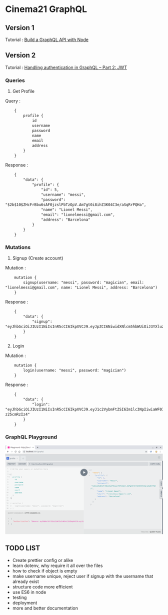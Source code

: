 # Cinema21 GraphQL

## Version 1

Tutorial : [Build a GraphQL API with Node](https://blog.jscrambler.com/build-a-graphql-api-with-node/)

## Version 2

Tutorial : [Handling authentication in GraphQL – Part 2: JWT
](https://blog.pusher.com/handling-authentication-in-graphql-jwt/)

### Queries

1. Get Profile

Query :

```
    {
        profile {
            id
            username
            password
            name
            email
            address
        }
    }
```

Response :

```
    {
        "data": {
            "profile": {
                "id": 5,
                "username": "messi",
                "password": "$2b$10$ZHcFrBbu6sAF0jzslPbTzOpV.Am7gt0i8ihZ3K04C3e/aSqRrPQHa",
                "name": "Lionel Messi",
                "email": "lionelmessi@gmail.com",
                "address": "Barcelona"
            }
        }
    }
```

### Mutations

1. Signup (Create account)

Mutation :

```
    mutation {
        signup(username: "messi", password: "magician", email: "lionelmessi@gmail.com", name: "Lionel Messi", address: "Barcelona")
    }
```

Response :

```
    {
        "data": {
            "signup": "eyJhbGciOiJIUzI1NiIsInR5cCI6IkpXVCJ9.eyJpZCI6NiwidXNlcm5hbWUiOiJ3YXluZXJvb25leSIsImlhdCI6MTU2ODU1ODA0MCwiZXhwIjoxNjAwMTE1NjQwfQ.WA_g4xTEN6WoXJ4rrJR5felse4UXJje3fueLbTnE3rU"
        }
    }
```

2. Login

Mutation :

```
    mutation {
        login(username: "messi", password: "magician")
    }
```

Response :

```
    {
        "data": {
            "login": "eyJhbGciOiJIUzI1NiIsInR5cCI6IkpXVCJ9.eyJ1c2VybmFtZSI6Im1lc3NpIiwiaWF0IjoxNTY4NTU4MTUzLCJleHAiOjE1Njg2NDQ1NTN9.yUFo9bCIK3hA5m7MYZC94IvakyW1KhLi-z25cmRzIz4"
        }
    }
```

### GraphQL Playground

![GraphQL Playground in Development](./images/playground.png)

## TODO LIST

- Create prettier config or alike
- learn dotenv, why require it all over the files
- how to check if object is empty
- make username unique, reject user if signup with the username that already exist
- structure code more efficient
- use ES6 in node
- testing
- deployment
- more and better documentation
